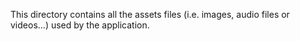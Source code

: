 This directory contains all the assets files (i.e. images, audio files or videos...) used by the application.
